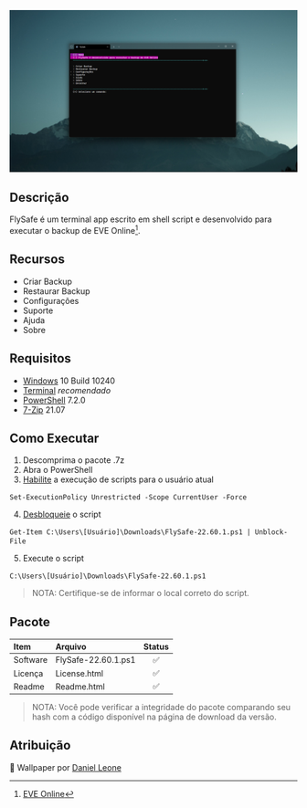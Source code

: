 ![](https://github.com/2uj1m28ohz/flysafe/blob/main/Screenshot-22.60.1.png)

## Descrição
FlySafe é um terminal app escrito em shell script e desenvolvido para executar o backup de EVE Online[^1].

## Recursos
- Criar Backup
- Restaurar Backup
- Configurações
- Suporte
- Ajuda
- Sobre

## Requisitos
- [Windows](https://www.microsoft.com/windows) 10 Build 10240
- [Terminal](https://www.github.com/microsoft/terminal) _recomendado_
- [PowerShell](https://www.github.com/powershell/powershell) 7.2.0
- [7-Zip](https://www.7-zip.org) 21.07

## Como Executar
1. Descomprima o pacote .7z
2. Abra o PowerShell
3. [Habilite](https://docs.microsoft.com/powershell/module/microsoft.powershell.security/set-executionpolicy) a execução de scripts para o usuário atual
```
Set-ExecutionPolicy Unrestricted -Scope CurrentUser -Force
```
4. [Desbloqueie](https://docs.microsoft.com/powershell/module/microsoft.powershell.utility/unblock-file) o script
```
Get-Item C:\Users\[Usuário]\Downloads\FlySafe-22.60.1.ps1 | Unblock-File
```
5. Execute o script
```
C:\Users\[Usuário]\Downloads\FlySafe-22.60.1.ps1
```
>NOTA: Certifique-se de informar o local correto do script.

## Pacote
|Item|Arquivo|Status|
|:---|:---|:---:|
|Software|FlySafe-22.60.1.ps1|:white_check_mark:|
|Licença|License.html|:white_check_mark:|
|Readme|Readme.html|:white_check_mark:|
>NOTA: Você pode verificar a integridade do pacote comparando seu hash com a código disponível na página de download da versão.

## Atribuição
:sunrise_over_mountains: Wallpaper por [Daniel Leone](https://unsplash.com/photos/g30P1zcOzXo)

[^1]:[EVE Online](https://www.eveonline.com)
